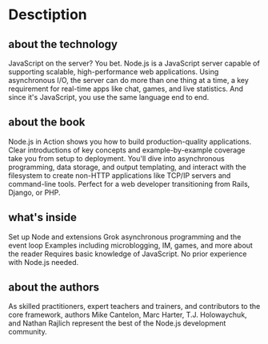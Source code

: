# Desctiption

## about the technology

JavaScript on the server? You bet. Node.js is a JavaScript server capable of supporting scalable, high-performance web applications. Using asynchronous I/O, the server can do more than one thing at a time, a key requirement for real-time apps like chat, games, and live statistics. And since it's JavaScript, you use the same language end to end.

## about the book

Node.js in Action shows you how to build production-quality applications. Clear introductions of key concepts and example-by-example coverage take you from setup to deployment. You'll dive into asynchronous programming, data storage, and output templating, and interact with the filesystem to create non-HTTP applications like TCP/IP servers and command-line tools. Perfect for a web developer transitioning from Rails, Django, or PHP.

## what's inside

Set up Node and extensions
Grok asynchronous programming and the event loop
Examples including microblogging, IM, games, and more
about the reader
Requires basic knowledge of JavaScript. No prior experience with Node.js needed.

## about the authors

As skilled practitioners, expert teachers and trainers, and contributors to the core framework, authors Mike Cantelon, Marc Harter, T.J. Holowaychuk, and Nathan Rajlich represent the best of the Node.js development community.
